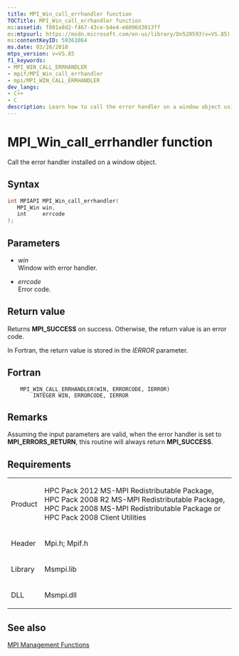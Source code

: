 ```yaml
---
title: MPI_Win_call_errhandler function
TOCTitle: MPI_Win_call_errhandler function
ms:assetid: f801a8d2-f467-43ce-b4e4-e6096d3013ff
ms:mtpsurl: https://msdn.microsoft.com/en-us/library/Dn520593(v=VS.85)
ms:contentKeyID: 59361064
ms.date: 03/28/2018
mtps_version: v=VS.85
f1_keywords:
- MPI_WIN_CALL_ERRHANDLER
- mpif/MPI_Win_call_errhandler
- mpi/MPI_WIN_CALL_ERRHANDLER
dev_langs:
- C++
- C
description: Learn how to call the error handler on a window object using MPI_Win_call_errhandler function. Detailed syntax, parameters, and return values explained.
---
```


# MPI\_Win\_call\_errhandler function

Call the error handler installed on a window object.

## Syntax

``` c++
int MPIAPI MPI_Win_call_errhandler(
   MPI_Win win,
   int     errcode
);
```

## Parameters

  - *win*  
    Window with error handler.

  - *errcode*  
    Error code.

## Return value

Returns **MPI\_SUCCESS** on success. Otherwise, the return value is an error code.

In Fortran, the return value is stored in the *IERROR* parameter.

## Fortran

``` FORTRAN
    MPI_WIN_CALL_ERRHANDLER(WIN, ERRORCODE, IERROR)
        INTEGER WIN, ERRORCODE, IERROR
```

## Remarks

Assuming the input parameters are valid, when the error handler is set to **MPI\_ERRORS\_RETURN**, this routine will always return **MPI\_SUCCESS**.

## Requirements

<table>
<colgroup>
<col/>
<col/>
</colgroup>
<tbody>
<tr class="odd">
<td><p>Product</p></td>
<td><p>HPC Pack 2012 MS-MPI Redistributable Package, HPC Pack 2008 R2 MS-MPI Redistributable Package, HPC Pack 2008 MS-MPI Redistributable Package or HPC Pack 2008 Client Utilities</p></td>
</tr>
<tr class="even">
<td><p>Header</p></td>
<td>Mpi.h;
Mpif.h</td>
</tr>
<tr class="odd">
<td><p>Library</p></td>
<td>Msmpi.lib</td>
</tr>
<tr class="even">
<td><p>DLL</p></td>
<td>Msmpi.dll</td>
</tr>
</tbody>
</table>


## See also

[MPI Management Functions](mpi-management-functions.md)

